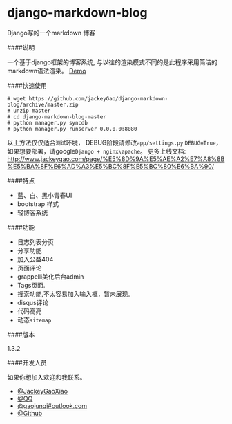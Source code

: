django-markdown-blog
====================

Django写的一个markdown 博客

####说明

一个基于django框架的博客系统, 与以往的渲染模式不同的是此程序采用简洁的markdown语法渲染。 
[Demo](http://www.jackeygao.com)

####快速使用

    # wget https://github.com/jackeyGao/django-markdown-blog/archive/master.zip
    # unzip master
    # cd django-markdown-blog-master 
    # python manager.py syncdb
    # python manager.py runserver 0.0.0.0:8080

以上方法仅仅适合`测试`环境， DEBUG阶段请修改`app/settings.py` `DEBUG=True`， 如果想要部署，请google`Django + nginx\apache`。
更多上线文档: http://www.jackeygao.com/page/%E5%8D%9A%E5%AE%A2%E7%A8%8B%E5%BA%8F%E6%AD%A3%E5%BC%8F%E5%BC%80%E6%BA%90/

####特点

* 蓝、白、黑小青春UI
* bootstrap 样式
* 轻博客系统

####功能

* 日志列表分页
* 分享功能
* 加入公益404
* 页面评论
* grappelli美化后台admin
* Tags页面.
* 搜索功能,不太容易加入输入框，暂未展现。 
* disqus评论
* 代码高亮
* 动态`sitemap`

####版本

1.3.2

####开发人员

如果你想加入欢迎和我联系。

* [@JackeyGaoXiao](http://weibo.com/u/3579142495)
* [@QQ](http://wpa.qq.com/msgrd?v=3&amp;uin=229508065&amp;site=qq&amp;menu=yes)
* [@gaojunqi#outlook.com](gaojunqi#outlook.com)
* [@Github](https://github.com/jackeyGao)
    
